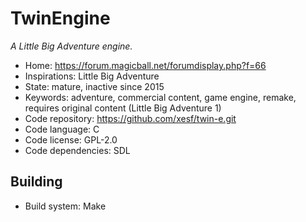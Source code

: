 # TwinEngine

_A Little Big Adventure engine._

- Home: https://forum.magicball.net/forumdisplay.php?f=66
- Inspirations: Little Big Adventure
- State: mature, inactive since 2015
- Keywords: adventure, commercial content, game engine, remake, requires original content (Little Big Adventure 1)
- Code repository: https://github.com/xesf/twin-e.git
- Code language: C
- Code license: GPL-2.0
- Code dependencies: SDL

## Building

- Build system: Make

